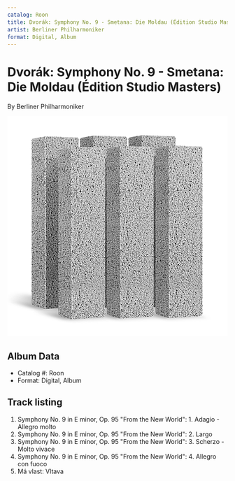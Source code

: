 ```yaml
---
catalog: Roon
title: Dvorák: Symphony No. 9 - Smetana: Die Moldau (Édition Studio Masters)
artist: Berliner Philharmoniker
format: Digital, Album
---
```


# Dvorák: Symphony No. 9 - Smetana: Die Moldau (Édition Studio Masters)

By Berliner Philharmoniker

![](../../assets/albumcovers/Berliner_Philharmoniker-Dvorák-_Symphony_No_9_-_Smetana-_Die_Moldau_Édition_Studio_Masters.png)

## Album Data

- Catalog #: Roon
- Format: Digital, Album


## Track listing


1. Symphony No. 9 in E minor, Op. 95 "From the New World": 1. Adagio - Allegro molto
2. Symphony No. 9 in E minor, Op. 95 "From the New World": 2. Largo
3. Symphony No. 9 in E minor, Op. 95 "From the New World": 3. Scherzo - Molto vivace
4. Symphony No. 9 in E minor, Op. 95 "From the New World": 4. Allegro con fuoco
5. Má vlast: Vltava

